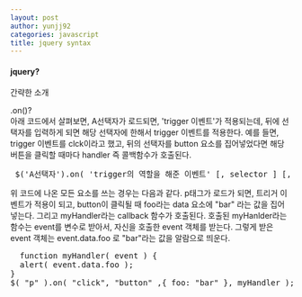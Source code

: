 ```yaml
---
layout: post
author: yunjj92 
categories: javascript
title: jquery syntax
---
```

<article>
<h4>jquery?</h4>
<p>
 간략한 소개<br>
</p>
<p>
 .on()?<br>
아래 코드에서 살펴보면, A선택자가 로드되면, 'trigger 이벤트'가 적용되는데, 뒤에 선택자를 입력하게 되면 
해당 선택자에 한해서 trigger 이벤트를 적용한다. 예를 들면, trigger 이벤트를 clck이라고 했고, 뒤의 
선택자를 button 요소를 집어넣었다면 해당 버튼을 클릭할 때마다 handler 즉 콜백함수가 호출된다.
</p>
<pre class="codeblock">
 $('A선택자').on( 'trigger의 역할을 해준 이벤트' [, selector ] [, data ], handler );
</pre>
<p>
위 코드에 나온 모든 요소를 쓰는 경우는 다음과 같다.  p태그가 로드가 되면, 트리거 이벤트가 적용이 되고, 
button이 클릭될 때 foo라는 data 요소에 "bar" 라는 값을 집어 넣는다. 그리고 myHandler라는 callback 함수가 
호출된다. 호출된 myHanlder라는 함수는 event를 변수로 받아서, 자신을 호출한 event 객체를 받는다. 
그렇게 받은 event 객체는 event.data.foo 로 "bar"라는 값을 알람으로 띄운다. 
</p>
<pre class="codeblock">
  function myHandler( event ) {
  alert( event.data.foo );
}
$( "p" ).on( "click", "button" ,{ foo: "bar" }, myHandler );
</pre>
<p>
 <br>
</p>
<p>
 <br>
</p>
</article>